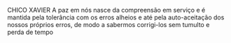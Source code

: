 CHICO XAVIER
A paz em nós nasce da compreensão em serviço e é mantida pela tolerância com os erros alheios e até pela auto-aceitação dos nossos próprios erros, de modo a sabermos corrigi-los sem tumulto e perda de tempo
